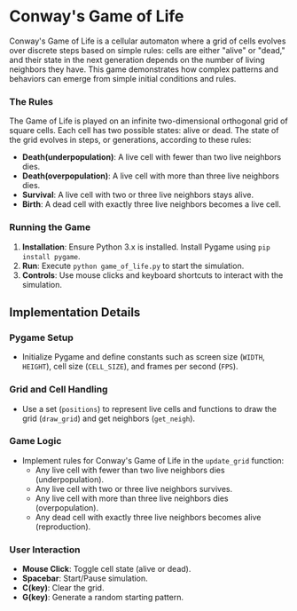 
# Conway's Game of Life

Conway's Game of Life is a cellular automaton where a grid of cells evolves over discrete steps based on simple rules: cells are either "alive" or "dead," and their state in the next generation depends on the number of living neighbors they have. This game demonstrates how complex patterns and behaviors can emerge from simple initial conditions and rules.

### The Rules

The Game of Life is played on an infinite two-dimensional orthogonal grid of square cells. Each cell has two possible states: alive or dead. The state of the grid evolves in steps, or generations, according to these rules:

- **Death(underpopulation)**: A live cell with fewer than two live neighbors dies.
- **Death(overpopulation)**: A live cell with more than three live neighbors dies.
- **Survival**: A live cell with two or three live neighbors stays alive.
- **Birth**: A dead cell with exactly three live neighbors becomes a live cell.

### Running the Game

1. **Installation**: Ensure Python 3.x is installed. Install Pygame using `pip install pygame`.
2. **Run**: Execute `python game_of_life.py` to start the simulation.
3. **Controls**: Use mouse clicks and keyboard shortcuts to interact with the simulation.

## Implementation Details

### Pygame Setup

- Initialize Pygame and define constants such as screen size (`WIDTH`, `HEIGHT`), cell size (`CELL_SIZE`), and frames per second (`FPS`).

### Grid and Cell Handling

- Use a set (`positions`) to represent live cells and functions to draw the grid (`draw_grid`) and get neighbors (`get_neigh`).

### Game Logic

- Implement rules for Conway's Game of Life in the `update_grid` function:
  - Any live cell with fewer than two live neighbors dies (underpopulation).
  - Any live cell with two or three live neighbors survives.
  - Any live cell with more than three live neighbors dies (overpopulation).
  - Any dead cell with exactly three live neighbors becomes alive (reproduction).

### User Interaction

- **Mouse Click**: Toggle cell state (alive or dead).
- **Spacebar**: Start/Pause simulation.
- **C(key)**: Clear the grid.
- **G(key)**: Generate a random starting pattern.







